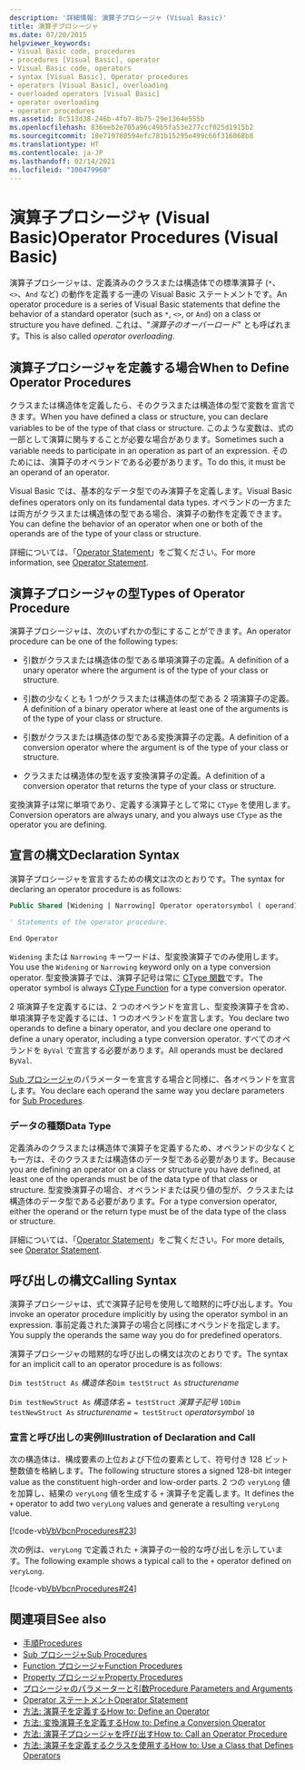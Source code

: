 ```yaml
---
description: '詳細情報: 演算子プロシージャ (Visual Basic)'
title: 演算子プロシージャ
ms.date: 07/20/2015
helpviewer_keywords:
- Visual Basic code, procedures
- procedures [Visual Basic], operator
- Visual Basic code, operators
- syntax [Visual Basic], Operator procedures
- operators [Visual Basic], overloading
- overloaded operators [Visual Basic]
- operator overloading
- operator procedures
ms.assetid: 8c513d38-246b-4fb7-8b75-29e1364e555b
ms.openlocfilehash: 836eeb2e705a96c49b5fa53e277ccf025d1915b2
ms.sourcegitcommit: 10e719780594efc781b15295e499c66f316068b8
ms.translationtype: HT
ms.contentlocale: ja-JP
ms.lasthandoff: 02/14/2021
ms.locfileid: "100479960"
---
```

# <a name="operator-procedures-visual-basic"></a><span data-ttu-id="e0033-103">演算子プロシージャ (Visual Basic)</span><span class="sxs-lookup"><span data-stu-id="e0033-103">Operator Procedures (Visual Basic)</span></span>

<span data-ttu-id="e0033-104">演算子プロシージャは、定義済みのクラスまたは構造体での標準演算子 (`*`、`<>`、`And` など) の動作を定義する一連の Visual Basic ステートメントです。</span><span class="sxs-lookup"><span data-stu-id="e0033-104">An operator procedure is a series of Visual Basic statements that define the behavior of a standard operator (such as `*`, `<>`, or `And`) on a class or structure you have defined.</span></span> <span data-ttu-id="e0033-105">これは、"*演算子のオーバーロード*" とも呼ばれます。</span><span class="sxs-lookup"><span data-stu-id="e0033-105">This is also called *operator overloading*.</span></span>

## <a name="when-to-define-operator-procedures"></a><span data-ttu-id="e0033-106">演算子プロシージャを定義する場合</span><span class="sxs-lookup"><span data-stu-id="e0033-106">When to Define Operator Procedures</span></span>

<span data-ttu-id="e0033-107">クラスまたは構造体を定義したら、そのクラスまたは構造体の型で変数を宣言できます。</span><span class="sxs-lookup"><span data-stu-id="e0033-107">When you have defined a class or structure, you can declare variables to be of the type of that class or structure.</span></span> <span data-ttu-id="e0033-108">このような変数は、式の一部として演算に関与することが必要な場合があります。</span><span class="sxs-lookup"><span data-stu-id="e0033-108">Sometimes such a variable needs to participate in an operation as part of an expression.</span></span> <span data-ttu-id="e0033-109">そのためには、演算子のオペランドである必要があります。</span><span class="sxs-lookup"><span data-stu-id="e0033-109">To do this, it must be an operand of an operator.</span></span>

<span data-ttu-id="e0033-110">Visual Basic では、基本的なデータ型でのみ演算子を定義します。</span><span class="sxs-lookup"><span data-stu-id="e0033-110">Visual Basic defines operators only on its fundamental data types.</span></span> <span data-ttu-id="e0033-111">オペランドの一方または両方がクラスまたは構造体の型である場合、演算子の動作を定義できます。</span><span class="sxs-lookup"><span data-stu-id="e0033-111">You can define the behavior of an operator when one or both of the operands are of the type of your class or structure.</span></span>

<span data-ttu-id="e0033-112">詳細については、「[Operator Statement](../../../language-reference/statements/operator-statement.md)」をご覧ください。</span><span class="sxs-lookup"><span data-stu-id="e0033-112">For more information, see [Operator Statement](../../../language-reference/statements/operator-statement.md).</span></span>

## <a name="types-of-operator-procedure"></a><span data-ttu-id="e0033-113">演算子プロシージャの型</span><span class="sxs-lookup"><span data-stu-id="e0033-113">Types of Operator Procedure</span></span>

<span data-ttu-id="e0033-114">演算子プロシージャは、次のいずれかの型にすることができます。</span><span class="sxs-lookup"><span data-stu-id="e0033-114">An operator procedure can be one of the following types:</span></span>

- <span data-ttu-id="e0033-115">引数がクラスまたは構造体の型である単項演算子の定義。</span><span class="sxs-lookup"><span data-stu-id="e0033-115">A definition of a unary operator where the argument is of the type of your class or structure.</span></span>

- <span data-ttu-id="e0033-116">引数の少なくとも 1 つがクラスまたは構造体の型である 2 項演算子の定義。</span><span class="sxs-lookup"><span data-stu-id="e0033-116">A definition of a binary operator where at least one of the arguments is of the type of your class or structure.</span></span>

- <span data-ttu-id="e0033-117">引数がクラスまたは構造体の型である変換演算子の定義。</span><span class="sxs-lookup"><span data-stu-id="e0033-117">A definition of a conversion operator where the argument is of the type of your class or structure.</span></span>

- <span data-ttu-id="e0033-118">クラスまたは構造体の型を返す変換演算子の定義。</span><span class="sxs-lookup"><span data-stu-id="e0033-118">A definition of a conversion operator that returns the type of your class or structure.</span></span>

 <span data-ttu-id="e0033-119">変換演算子は常に単項であり、定義する演算子として常に `CType` を使用します。</span><span class="sxs-lookup"><span data-stu-id="e0033-119">Conversion operators are always unary, and you always use `CType` as the operator you are defining.</span></span>

## <a name="declaration-syntax"></a><span data-ttu-id="e0033-120">宣言の構文</span><span class="sxs-lookup"><span data-stu-id="e0033-120">Declaration Syntax</span></span>

<span data-ttu-id="e0033-121">演算子プロシージャを宣言するための構文は次のとおりです。</span><span class="sxs-lookup"><span data-stu-id="e0033-121">The syntax for declaring an operator procedure is as follows:</span></span>

```vb
Public Shared [Widening | Narrowing] Operator operatorsymbol ( operand1 [,  operand2 ]) As datatype

' Statements of the operator procedure.

End Operator
```

<span data-ttu-id="e0033-122">`Widening` または `Narrowing` キーワードは、型変換演算子でのみ使用します。</span><span class="sxs-lookup"><span data-stu-id="e0033-122">You use the `Widening` or `Narrowing` keyword only on a type conversion operator.</span></span> <span data-ttu-id="e0033-123">型変換演算子では、演算子記号は常に [CType 関数](../../../language-reference/functions/ctype-function.md)です。</span><span class="sxs-lookup"><span data-stu-id="e0033-123">The operator symbol is always [CType Function](../../../language-reference/functions/ctype-function.md) for a type conversion operator.</span></span>

<span data-ttu-id="e0033-124">2 項演算子を定義するには、2 つのオペランドを宣言し、型変換演算子を含め、単項演算子を定義するには、1 つのオペランドを宣言します。</span><span class="sxs-lookup"><span data-stu-id="e0033-124">You declare two operands to define a binary operator, and you declare one operand to define a unary operator, including a type conversion operator.</span></span> <span data-ttu-id="e0033-125">すべてのオペランドを `ByVal` で宣言する必要があります。</span><span class="sxs-lookup"><span data-stu-id="e0033-125">All operands must be declared `ByVal`.</span></span>

<span data-ttu-id="e0033-126">[Sub プロシージャ](./sub-procedures.md)のパラメーターを宣言する場合と同様に、各オペランドを宣言します。</span><span class="sxs-lookup"><span data-stu-id="e0033-126">You declare each operand the same way you declare parameters for [Sub Procedures](./sub-procedures.md).</span></span>

### <a name="data-type"></a><span data-ttu-id="e0033-127">データの種類</span><span class="sxs-lookup"><span data-stu-id="e0033-127">Data Type</span></span>

<span data-ttu-id="e0033-128">定義済みのクラスまたは構造体で演算子を定義するため、オペランドの少なくとも一方は、そのクラスまたは構造体のデータ型である必要があります。</span><span class="sxs-lookup"><span data-stu-id="e0033-128">Because you are defining an operator on a class or structure you have defined, at least one of the operands must be of the data type of that class or structure.</span></span> <span data-ttu-id="e0033-129">型変換演算子の場合、オペランドまたは戻り値の型が、クラスまたは構造体のデータ型である必要があります。</span><span class="sxs-lookup"><span data-stu-id="e0033-129">For a type conversion operator, either the operand or the return type must be of the data type of the class or structure.</span></span>

<span data-ttu-id="e0033-130">詳細については、「[Operator Statement](../../../language-reference/statements/operator-statement.md)」をご覧ください。</span><span class="sxs-lookup"><span data-stu-id="e0033-130">For more details, see [Operator Statement](../../../language-reference/statements/operator-statement.md).</span></span>

## <a name="calling-syntax"></a><span data-ttu-id="e0033-131">呼び出しの構文</span><span class="sxs-lookup"><span data-stu-id="e0033-131">Calling Syntax</span></span>

<span data-ttu-id="e0033-132">演算子プロシージャは、式で演算子記号を使用して暗黙的に呼び出します。</span><span class="sxs-lookup"><span data-stu-id="e0033-132">You invoke an operator procedure implicitly by using the operator symbol in an expression.</span></span> <span data-ttu-id="e0033-133">事前定義された演算子の場合と同様にオペランドを指定します。</span><span class="sxs-lookup"><span data-stu-id="e0033-133">You supply the operands the same way you do for predefined operators.</span></span>

<span data-ttu-id="e0033-134">演算子プロシージャの暗黙的な呼び出しの構文は次のとおりです。</span><span class="sxs-lookup"><span data-stu-id="e0033-134">The syntax for an implicit call to an operator procedure is as follows:</span></span>

<span data-ttu-id="e0033-135">`Dim testStruct As`  *構造体名*</span><span class="sxs-lookup"><span data-stu-id="e0033-135">`Dim testStruct As`  *structurename*</span></span>

<span data-ttu-id="e0033-136">`Dim testNewStruct As`  *構造体名*  `= testStruct`  *演算子記号*  `10`</span><span class="sxs-lookup"><span data-stu-id="e0033-136">`Dim testNewStruct As`  *structurename*  `= testStruct`  *operatorsymbol*  `10`</span></span>

### <a name="illustration-of-declaration-and-call"></a><span data-ttu-id="e0033-137">宣言と呼び出しの実例</span><span class="sxs-lookup"><span data-stu-id="e0033-137">Illustration of Declaration and Call</span></span>

<span data-ttu-id="e0033-138">次の構造体は、構成要素の上位および下位の要素として、符号付き 128 ビット整数値を格納します。</span><span class="sxs-lookup"><span data-stu-id="e0033-138">The following structure stores a signed 128-bit integer value as the constituent high-order and low-order parts.</span></span> <span data-ttu-id="e0033-139">2 つの `veryLong` 値を加算し、結果の `veryLong` 値を生成する `+` 演算子を定義します。</span><span class="sxs-lookup"><span data-stu-id="e0033-139">It defines the `+` operator to add two `veryLong` values and generate a resulting `veryLong` value.</span></span>

[!code-vb[VbVbcnProcedures#23](~/samples/snippets/visualbasic/VS_Snippets_VBCSharp/VbVbcnProcedures/VB/Class1.vb#23)]

<span data-ttu-id="e0033-140">次の例は、`veryLong` で定義された `+` 演算子の一般的な呼び出しを示しています。</span><span class="sxs-lookup"><span data-stu-id="e0033-140">The following example shows a typical call to the `+` operator defined on `veryLong`.</span></span>

[!code-vb[VbVbcnProcedures#24](~/samples/snippets/visualbasic/VS_Snippets_VBCSharp/VbVbcnProcedures/VB/Class1.vb#24)]

## <a name="see-also"></a><span data-ttu-id="e0033-141">関連項目</span><span class="sxs-lookup"><span data-stu-id="e0033-141">See also</span></span>

- [<span data-ttu-id="e0033-142">手順</span><span class="sxs-lookup"><span data-stu-id="e0033-142">Procedures</span></span>](./index.md)
- [<span data-ttu-id="e0033-143">Sub プロシージャ</span><span class="sxs-lookup"><span data-stu-id="e0033-143">Sub Procedures</span></span>](./sub-procedures.md)
- [<span data-ttu-id="e0033-144">Function プロシージャ</span><span class="sxs-lookup"><span data-stu-id="e0033-144">Function Procedures</span></span>](./function-procedures.md)
- [<span data-ttu-id="e0033-145">Property プロシージャ</span><span class="sxs-lookup"><span data-stu-id="e0033-145">Property Procedures</span></span>](./property-procedures.md)
- [<span data-ttu-id="e0033-146">プロシージャのパラメーターと引数</span><span class="sxs-lookup"><span data-stu-id="e0033-146">Procedure Parameters and Arguments</span></span>](./procedure-parameters-and-arguments.md)
- [<span data-ttu-id="e0033-147">Operator ステートメント</span><span class="sxs-lookup"><span data-stu-id="e0033-147">Operator Statement</span></span>](../../../language-reference/statements/operator-statement.md)
- [<span data-ttu-id="e0033-148">方法: 演算子を定義する</span><span class="sxs-lookup"><span data-stu-id="e0033-148">How to: Define an Operator</span></span>](./how-to-define-an-operator.md)
- [<span data-ttu-id="e0033-149">方法: 変換演算子を定義する</span><span class="sxs-lookup"><span data-stu-id="e0033-149">How to: Define a Conversion Operator</span></span>](./how-to-define-a-conversion-operator.md)
- [<span data-ttu-id="e0033-150">方法: 演算子プロシージャを呼び出す</span><span class="sxs-lookup"><span data-stu-id="e0033-150">How to: Call an Operator Procedure</span></span>](./how-to-call-an-operator-procedure.md)
- [<span data-ttu-id="e0033-151">方法: 演算子を定義するクラスを使用する</span><span class="sxs-lookup"><span data-stu-id="e0033-151">How to: Use a Class that Defines Operators</span></span>](./how-to-use-a-class-that-defines-operators.md)
